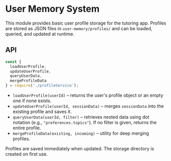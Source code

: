 # User Memory System

This module provides basic user profile storage for the tutoring app. Profiles are stored as JSON files in `user-memory/profiles/` and can be loaded, queried, and updated at runtime.

## API

```javascript
const {
  loadUserProfile,
  updateUserProfile,
  queryUserData,
  mergeProfileData
} = require('./profileService');
```

- `loadUserProfile(userId)` – returns the user's profile object or an empty one if none exists.
- `updateUserProfile(userId, sessionData)` – merges `sessionData` into the existing profile and saves it.
- `queryUserData(userId, filter)` – retrieves nested data using dot notation (e.g., `"preferences.topics"`). If no filter is given, returns the entire profile.
- `mergeProfileData(existing, incoming)` – utility for deep merging profiles.

Profiles are saved immediately when updated. The storage directory is created on first use.
